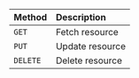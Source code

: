 | Method      | Description                          |
| :---------- | :----------------------------------- |
| `GET`       | Fetch resource  |
| `PUT`       | Update resource |
| `DELETE`    | Delete resource |
